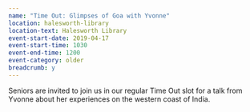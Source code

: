 ```yaml
---
name: "Time Out: Glimpses of Goa with Yvonne"
location: halesworth-library
location-text: Halesworth Library
event-start-date: 2019-04-17
event-start-time: 1030
event-end-time: 1200
event-category: older
breadcrumb: y
---
```


Seniors are invited to join us in our regular Time Out slot for a talk from Yvonne about her experiences on the western coast of India.
